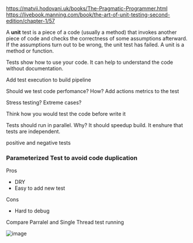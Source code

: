 https://matvii.hodovani.uk/books/The-Pragmatic-Programmer.html
https://livebook.manning.com/book/the-art-of-unit-testing-second-edition/chapter-1/57

A __unit__ test is a piece of a code (usually a method) that invokes another piece of code and checks the correctness of some assumptions afterward. If the assumptions turn out to be wrong, the unit test has failed. A unit is a method or function.


Tests show how to use your code. It can help to understand the code without documentation.

Add test execution to build pipeline

Should we test code perfomance? How? Add actions metrics to the test

Stress testing? Extreme cases?

Think how you would test the code before write it

Tests should run in parallel. Why? It should speedup build. It enshure that tests are independent.

positive and negative tests

### Parameterized Test to avoid code duplication

Pros

- DRY
- Easy to add new test

Cons

- Hard to debug

Compare Parralel and Single Thread test running

![image](https://user-images.githubusercontent.com/12833067/134638135-2920701a-beba-4a39-a727-668fd40328ea.png)
